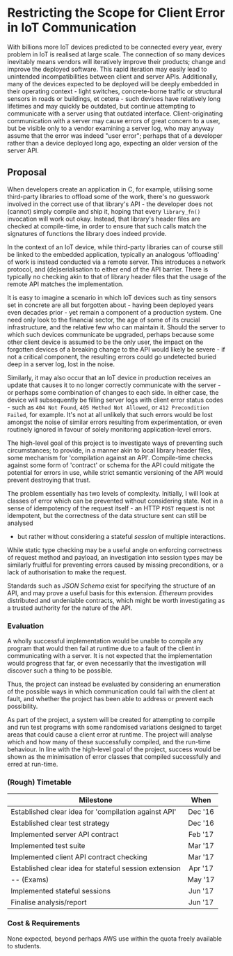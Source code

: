 Restricting the Scope for Client Error in IoT Communication
===========================================================

With billions more IoT devices predicted to be connected every year, every
problem in IoT is realised at large scale. The connection of so many devices
inevitably means vendors will iteratively improve their products; change and
improve the deployed software. This rapid iteration may easily lead to
unintended incompatibilities between client and server APIs. Additionally, many
of the devices expected to be deployed will be deeply embedded in their
operating context - light switches, concrete-borne traffic or structural sensors
in roads or buildings, et cetera - such devices have relatively long lifetimes
and may quickly be outdated, but continue attempting to communicate with a
server using that outdated interface. Client-originating communication with a
server may cause errors of great concern to a user, but be visible only to a
vendor examining a server log, who may anyway assume that the error was indeed
"user error"; perhaps that of a developer rather than a device deployed long
ago, expecting an older version of the server API.

Proposal
--------

When developers create an application in C, for example, utilising some
third-party libraries to offload some of the work, there's no guesswork involved
in the correct use of that library's API - the developer does not (cannot)
simply compile and ship it, hoping that every `library_fn()` invocation will
work out okay. Instead, that library's header files are checked at compile-time,
in order to ensure that such calls match the signatures of functions the library
does indeed provide.

In the context of an IoT device, while third-party libraries can of course still
be linked to the embedded application, typically an analogous 'offloading' of
work is instead conducted via a remote server. This introduces a network
protocol, and (de)serialisation to either end of the API barrier. There is
typically no checking akin to that of library header files that the usage of the
remote API matches the implementation.

It is easy to imagine a scenario in which IoT devices such as tiny sensors set
in concrete are all but forgotten about - having been deployed years even
decades prior - yet remain a component of a production system. One need only
look to the financial sector, the age of some of its crucial infrastructure, and
the relative few who can maintain it. Should the server to which such devices
communicate be upgraded, perhaps because some other client device is assumed to
be the only user, the impact on the forgotten devices of a breaking change to
the API would likely be severe - if not a critical component, the resulting
errors could go undetected buried deep in a server log, lost in the noise.

Similarly, it may also occur that an IoT device in production receives an update
that causes it to no longer correctly communicate with the server - or perhaps
some combination of changes to each side. In either case, the device will
subsequently be filling server logs with client error status codes - such as
`404 Not Found`, `405 Method Not Allowed`, or `412 Precondition Failed`, for
example. It's not at all unlikely that such errors would be lost amongst the
noise of similar errors resulting from experimentation, or even routinely
ignored in favour of solely monitoring application-level errors.

The high-level goal of this project is to investigate ways of preventing such
circumstances; to provide, in a manner akin to local library header files, some
mechanism for 'compilation against an API'. Compile-time checks against some
form of 'contract' or schema for the API could mitigate the potential for errors
in use, while strict semantic versioning of the API would prevent destroying
that trust.

The problem essentially has two levels of complexity. Initially, I will look at
classes of error which can be prevented without considering state. Not in a
sense of idempotency of the request itself - an HTTP `POST` request is not
idempotent, but the correctness of the data structure sent can still be analysed
- but rather without considering a stateful *session* of multiple interactions.

While static type checking may be a useful angle on enforcing correctness of
request method and payload, an investigation into session types may be similarly
fruitful for preventing errors caused by missing preconditions, or a lack of
authorisation to make the request.

Standards such as *JSON Schema* exist for specifying the structure of an API,
and may prove a useful basis for this extension. *Ethereum* provides distributed
and undeniable contracts, which might be worth investigating as a trusted
authority for the nature of the API.

### Evaluation

A wholly successful implementation would be unable to compile any program that
would then fail at runtime due to a fault of the client in communicating with a
server. It is not expected that the implementation would progress that far, or
even necessarily that the investigation will discover such a thing to be
possible.

Thus, the project can instead be evaluated by considering an enumeration of the
possible ways in which communication could fail with the client at fault, and
whether the project has been able to address or prevent each possibility.

As part of the project, a system will be created for attempting to compile and
run test programs with some randomised variations designed to target areas that
could cause a client error at runtime. The project will analyse which and how
many of these successfully compiled, and the run-time behaviour. In line with
the high-level goal of the project, success would be shown as the minimisation
of error classes that compiled successfully and erred at run-time.

### (Rough) Timetable

| Milestone                                             |   When  |
|-------------------------------------------------------|:-------:|
| Established clear idea for 'compilation against API'  | Dec '16 |
| Established clear test strategy                       | Dec '16 |
| Implemented server API contract                       | Feb '17 |
| Implemented test suite                                | Mar '17 |
| Implemented client API contract checking              | Mar '17 |
| Established clear idea for stateful session extension | Apr '17 |
| -- (Exams)                                            | May '17 |
| Implemented stateful sessions                         | Jun '17 |
| Finalise analysis/report                              | Jun '17 |

### Cost & Requirements

None expected, beyond perhaps AWS use within the quota freely available to
students.
